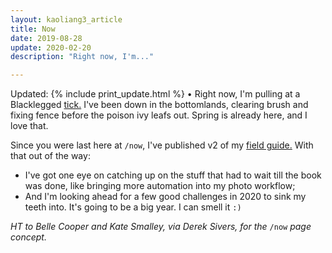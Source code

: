 ```yaml
---
layout: kaoliang3_article
title: Now
date: 2019-08-28
update: 2020-02-20
description: "Right now, I'm..."

---
```



Updated: {% include print_update.html %} • Right now, I'm pulling at a Blacklegged [tick.] I've been down in the bottomlands, clearing brush and fixing fence before the poison ivy leafs out. Spring is already here, and I love that.

Since you were last here at `/now`, I've published v2 of my [field guide.] With that out of the way:

- I've got one eye on catching up on the stuff that had to wait till the book was done, like bringing more automation into my photo workflow; 
- And I'm looking ahead for a few good challenges in 2020 to sink my teeth into. It's going to be a big year. I can smell it `:)`




*HT to Belle Cooper and Kate Smalley, via Derek Sivers, for the* `/now` *page concept.*


[tick.]: https://www.cdc.gov/ticks/geographic_distribution.html

[field guide.]: https://www.zachmccabe.com/beijing
